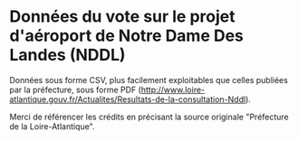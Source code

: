 # Données du vote sur le projet d'aéroport de Notre Dame Des Landes (NDDL)

Données sous forme CSV, plus facilement exploitables que celles publiées par la préfecture, sous forme PDF (http://www.loire-atlantique.gouv.fr/Actualites/Resultats-de-la-consultation-Nddl).

Merci de référencer les crédits en précisant la source originale "Préfecture de la Loire-Atlantique".